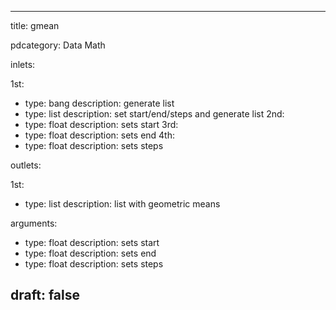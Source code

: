 --- 


title: gmean

pdcategory: Data Math

inlets:

  1st:
  - type: bang
    description: generate list
  - type: list
    description: set start/end/steps and generate list
  2nd:
  - type: float
    description: sets start
  3rd:
  - type: float
    description: sets end
  4th:
  - type: float
    description: sets steps

outlets:

  1st:
  - type: list
    description: list with geometric means

arguments:
  - type: float
    description: sets start
  - type: float
    description: sets end
  - type: float
    description: sets steps





draft: false
---